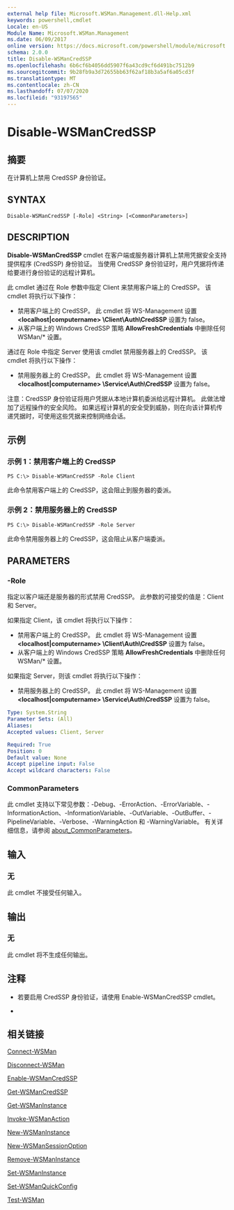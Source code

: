```yaml
---
external help file: Microsoft.WSMan.Management.dll-Help.xml
keywords: powershell,cmdlet
Locale: en-US
Module Name: Microsoft.WSMan.Management
ms.date: 06/09/2017
online version: https://docs.microsoft.com/powershell/module/microsoft.wsman.management/disable-wsmancredssp?view=powershell-6&WT.mc_id=ps-gethelp
schema: 2.0.0
title: Disable-WSManCredSSP
ms.openlocfilehash: 6b6cf6b4056dd5907f6a43cd9cf6d491bc7512b9
ms.sourcegitcommit: 9b28fb9a3d72655bb63f62af18b3a5af6a05cd3f
ms.translationtype: MT
ms.contentlocale: zh-CN
ms.lasthandoff: 07/07/2020
ms.locfileid: "93197565"
---
```

# Disable-WSManCredSSP

## 摘要
在计算机上禁用 CredSSP 身份验证。

## SYNTAX

```
Disable-WSManCredSSP [-Role] <String> [<CommonParameters>]
```

## DESCRIPTION
**Disable-WSManCredSSP** cmdlet 在客户端或服务器计算机上禁用凭据安全支持提供程序 (CredSSP) 身份验证。
当使用 CredSSP 身份验证时，用户凭据将传递给要进行身份验证的远程计算机。

此 cmdlet 通过在 Role  参数中指定 Client 来禁用客户端上的 CredSSP。
该 cmdlet 将执行以下操作：

- 禁用客户端上的 CredSSP。 此 cmdlet 将 WS-Management 设置 **\<localhost|computername\> \Client\Auth\CredSSP** 设置为 false。
- 从客户端上的 Windows CredSSP 策略 **AllowFreshCredentials** 中删除任何 WSMan/* 设置。

通过在 Role  中指定 Server 使用该 cmdlet 禁用服务器上的 CredSSP。
该 cmdlet 将执行以下操作：

- 禁用服务器上的 CredSSP。 此 cmdlet 将 WS-Management 设置 **\<localhost|computername\> \Service\Auth\CredSSP** 设置为 false。

注意：CredSSP 身份验证将用户凭据从本地计算机委派给远程计算机。
此做法增加了远程操作的安全风险。
如果远程计算机的安全受到威胁，则在向该计算机传递凭据时，可使用这些凭据来控制网络会话。

## 示例

### 示例 1：禁用客户端上的 CredSSP

```
PS C:\> Disable-WSManCredSSP -Role Client
```

此命令禁用客户端上的 CredSSP，这会阻止到服务器的委派。

### 示例 2：禁用服务器上的 CredSSP

```
PS C:\> Disable-WSManCredSSP -Role Server
```

此命令禁用服务器上的 CredSSP，这会阻止从客户端委派。

## PARAMETERS

### -Role
指定以客户端还是服务器的形式禁用 CredSSP。
此参数的可接受的值是：Client 和 Server。

如果指定 Client，该 cmdlet 将执行以下操作：

- 禁用客户端上的 CredSSP。 此 cmdlet 将 WS-Management 设置 **\<localhost|computername\> \Client\Auth\CredSSP** 设置为 false。
- 从客户端上的 Windows CredSSP 策略 **AllowFreshCredentials** 中删除任何 WSMan/* 设置。

如果指定 Server，则该 cmdlet 将执行以下操作：

- 禁用服务器上的 CredSSP。 此 cmdlet 将 WS-Management 设置 **\<localhost|computername\> \Service\Auth\CredSSP** 设置为 false。

```yaml
Type: System.String
Parameter Sets: (All)
Aliases:
Accepted values: Client, Server

Required: True
Position: 0
Default value: None
Accept pipeline input: False
Accept wildcard characters: False
```

### CommonParameters
此 cmdlet 支持以下常见参数：-Debug、-ErrorAction、-ErrorVariable、-InformationAction、-InformationVariable、-OutVariable、-OutBuffer、-PipelineVariable、-Verbose、-WarningAction 和 -WarningVariable。 有关详细信息，请参阅 [about_CommonParameters](https://go.microsoft.com/fwlink/?LinkID=113216)。

## 输入

### 无
此 cmdlet 不接受任何输入。

## 输出

### 无
此 cmdlet 将不生成任何输出。

## 注释

* 若要启用 CredSSP 身份验证，请使用 Enable-WSManCredSSP cmdlet。

*

## 相关链接

[Connect-WSMan](Connect-WSMan.md)

[Disconnect-WSMan](Disconnect-WSMan.md)

[Enable-WSManCredSSP](Enable-WSManCredSSP.md)

[Get-WSManCredSSP](Get-WSManCredSSP.md)

[Get-WSManInstance](Get-WSManInstance.md)

[Invoke-WSManAction](Invoke-WSManAction.md)

[New-WSManInstance](New-WSManInstance.md)

[New-WSManSessionOption](New-WSManSessionOption.md)

[Remove-WSManInstance](Remove-WSManInstance.md)

[Set-WSManInstance](Set-WSManInstance.md)

[Set-WSManQuickConfig](Set-WSManQuickConfig.md)

[Test-WSMan](Test-WSMan.md)
